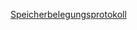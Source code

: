[Speicherbelegungsprotokoll](https://docs.google.com/spreadsheets/d/1RtbiGEKgIa3-V_K8AlQVWK580Q6nKqPg6dgEnITGnfs/edit?usp=sharing)
